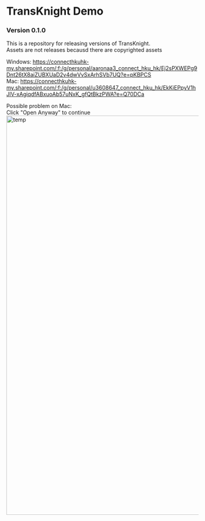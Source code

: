 # TransKnight Demo
### Version 0.1.0

This is a repository for releasing versions of TransKnight.<br>
Assets are not releases becausd there are copyrighted assets

Windows: https://connecthkuhk-my.sharepoint.com/:f:/g/personal/aaronaa3_connect_hku_hk/Ej2sPXWEPg9Dnt26tX8aiZUBXUaD2v4dwVvSxArhSVb7UQ?e=pKBPCS
<br>
Mac: https://connecthkuhk-my.sharepoint.com/:f:/g/personal/u3608647_connect_hku_hk/EkKiEPpyV1hJlV-xAgiqdfABxuoAb57uNxK_gfQtBkzPWA?e=Q70DCa

Possible problem on Mac:<br>
Click "Open Anyway" to continue
<img width="1047" alt="temp" src="https://github.com/Aaron-AA0721/COMP3329Project/assets/116526310/245249ae-bb20-428b-9603-a425af1ca715">

